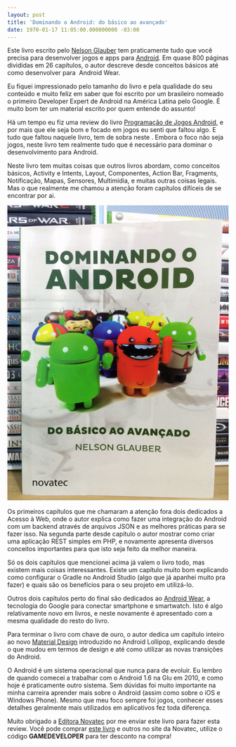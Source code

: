 ```yaml
---
layout: post
title: 'Dominando o Android: do básico ao avançado'
date: 1970-01-17 11:05:00.000000000 -03:00
---
```


Este livro escrito pelo [Nelson Glauber](http://www.nglauber.com.br/) tem praticamente tudo que você precisa para desenvolver jogos e apps para [Android](http://developer.android.com). Em quase 800 páginas divididas em 26 capítulos, o autor descreve desde conceitos básicos até como desenvolver para  Android Wear.

Eu fiquei impressionado pelo tamanho do livro e pela qualidade do seu conteúdo e muito feliz em saber que foi escrito por um brasileiro nomeado o primeiro Developer Expert de Android na América Latina pelo Google. É muito bom ter um material escrito por quem entende do assunto!

Há um tempo eu fiz uma review do livro [Programação de Jogos Android](http://gamedeveloper.com.br/programacao-de-jogos-android/), e por mais que ele seja bom e focado em jogos eu senti que faltou algo. E tudo que faltou naquele livro, tem de sobra neste . Embora o foco não seja jogos, neste livro tem realmente tudo que é necessário para dominar o desenvolvimento para Android.

Neste livro tem muitas coisas que outros livros abordam, como conceitos básicos, Activity e Intents, Layout, Componentes, Action Bar, Fragments, Notificação, Mapas, Sensores, Multimídia, e muitas outras coisas legais. Mas o que realmente me chamou a atenção foram capítulos difíceis de se encontrar por ai.

[![Dominando o Android](../content/images/2015/05/dominando-android.jpg)](../content/images/2015/05/dominando-android.jpg)

Os primeiros capítulos que me chamaram a atenção fora dois dedicados a Acesso à Web, onde o autor explica como fazer uma integração do Android com um backend através de arquivos JSON e as melhores práticas para se fazer isso. Na segunda parte desde capítulo o autor mostrar como criar uma aplicação REST simples em PHP, e novamente apresenta diversos conceitos importantes para que isto seja feito da melhor maneira.

Só os dois capítulos que mencionei acima já valem o livro todo, mas existem mais coisas interessantes. Existe um capítulo muito bom explicando como configurar o Gradle no Android Studio (algo que já apanhei muito pra fazer) e quais são os benefícios para o seu projeto em utilizá-lo.

Outros dois capítulos perto do final são dedicados ao [Android Wear](http://www.android.com/wear/), a tecnologia do Google para conectar smartphone e smartwatch. Isto é algo relativamente novo em livros, e neste novamente é apresentado com a mesma qualidade do resto do livro.

Para terminar o livro com chave de ouro, o autor dedica um capítulo inteiro ao novo [Material Design](http://www.google.com.br/design/) introduzido no Android Lollipop, explicando desde o que mudou em termos de design e até como utilizar as novas transições do Android.

O Android é um sistema operacional que nunca para de evoluir. Eu lembro de quando comecei a trabalhar com o Android 1.6 na Glu em 2010, e como hoje é praticamente outro sistema. Sem dúvidas foi muito importante na minha carreira aprender mais sobre o Android (assim como sobre o iOS e Windows Phone). Mesmo que meu foco sempre foi jogos, conhecer esses detalhes geralmente mais utilizados em aplicativos fez toda diferença.

Muito obrigado a [Editora Novatec](http://novatec.com.br/ "Novatec") por me enviar este livro para fazer esta review. Você pode comprar [este livro](http://www.novateceditora.com.br/livros/dominandoandroid/ "Livro Android") e outros no site da Novatec, utilize o código **GAMEDEVELOPER** para ter desconto na compra!



